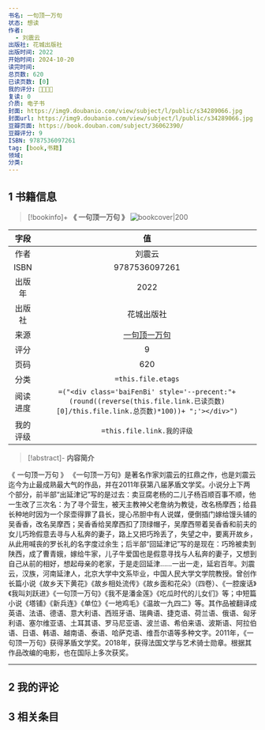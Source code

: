 ```yaml
---
书名: 一句顶一万句
状态: 想读
作者: 
  - 刘震云
出版社: 花城出版社
出版时间: 2022
开始时间: 2024-10-20
读完时间: 
总页数: 620
已读页数: [0]
我的评分: 🌟🌟🌟🌟
复读: 0
介质: 电子书
封面: https://img9.doubanio.com/view/subject/l/public/s34289066.jpg
封面url: https://img9.doubanio.com/view/subject/l/public/s34289066.jpg
豆瓣页面: https://book.douban.com/subject/36062390/
豆瓣评分: 9
ISBN: 9787536097261
tag: [book,书籍]
领域: 
分类: 
---
```


## 1 书籍信息
> [!bookinfo]+ **《 一句顶一万句 》** 
> ![bookcover|200]( https://img9.doubanio.com/view/subject/l/public/s34289066.jpg )
>
| 字段   | 值                                       |
|:------: |:------------------------------------------: |
| 作者   | 刘震云                           |
| ISBN   | 9787536097261                             |
| 出版年 | 2022                      | 
| 出版社 | 花城出版社                          |
| 来源   | [ 一句顶一万句 ]( https://book.douban.com/subject/36062390/ ) |
| 评分   | 9                           |
| 页码   | 620                        |
| 分类   | `=this.file.etags`                       |
| 阅读进度   |`=("<div class='baiFenBi' style='--precent:"+ (round((reverse(this.file.link.已读页数)[0]/this.file.link.总页数)*100))+ ";'></div>")`|
| 我的评级  | `=this.file.link.我的评级`                     |

> [!abstract]- **内容简介**
> 
《 一句顶一万句 》
《一句顶一万句》是著名作家刘震云的扛鼎之作，也是刘震云迄今为止最成熟最大气的作品，并在2011年获第八届茅盾文学奖。小说分上下两个部分，前半部“出延津记”写的是过去：卖豆腐老杨的二儿子杨百顺百事不顺，他一生改了三次名：为了寻个营生，被天主教神父老詹纳为教徒，改名杨摩西；给县长种地时因为一个尿壶得罪了县长，提心吊胆中有人说媒，便倒插门嫁给馒头铺的吴香香，改名吴摩西；吴香香给吴摩西扣了顶绿帽子，吴摩西带着吴香香和前夫的女儿巧玲假意去寻与人私奔的妻子，路上又把巧玲丢了，失望之中，要离开故乡，从此用喊丧的罗长礼的名字度过余生；后半部“回延津记”写的是现在：巧玲被卖到陕西，成了曹青娥，嫁给牛家，儿子牛爱国也是假意寻找与人私奔的妻子，又想到自己从前的相好，想起母亲的老家，于是走回延津……一出一走，延宕百年。刘震云，汉族，河南延津人，北京大学中文系毕业，中国人民大学文学院教授。曾创作长篇小说《故乡天下黄花》《故乡相处流传》《故乡面和花朵》（四卷）、《一腔废话》《我叫刘跃进》《一句顶一万句》《我不是潘金莲》《吃瓜时代的儿女们》等；中短篇小说《塔铺》《新兵连》《单位》《一地鸡毛》《温故一九四二》等。其作品被翻译成英语、法语、德语、意大利语、西班牙语、瑞典语、捷克语、荷兰语、俄语、匈牙利语、塞尔维亚语、土耳其语、罗马尼亚语、波兰语、希伯来语、波斯语、阿拉伯语、日语、韩语、越南语、泰语、哈萨克语、维吾尔语等多种文字。2011年，《一句顶一万句》获得茅盾文学奖。2018年，获得法国文学与艺术骑士勋章。根据其作品改编的电影，也在国际上多次获奖。



---
## 2 我的评论


## 3 相关条目



